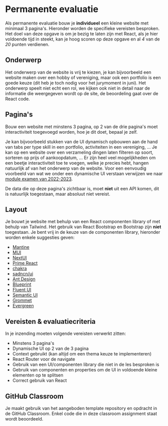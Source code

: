 # Permanente evaluatie

Als permanente evaluatie bouw je **individueel** een kleine website met minimaal 3 pagina's.
Hieronder worden de specifieke vereisten besproken.
Het doel van deze opgave is om je bezig te laten zijn met React, als je hier voldoende tijd in steekt, kan je
hoog scoren op deze opgave en al *4* van de *20* punten verdienen.

## Onderwerp

Het onderwerp van de website is vrij te kiezen, je kan bijvoorbeeld een website maken over een hobby of vereniging, maar
ook een portfolio is een goede keuze (dit heb je toch nodig voor het jurymoment in juni).
Het onderwerp speelt niet echt een rol, we kijken ook niet in detail naar de informatie die weergegeven wordt op de
site, de beoordeling gaat over de React code.

## Pagina's

Bouw een website met minstens 3 pagina, op 2 van de drie pagina's moet interactiviteit toegevoegd worden, hoe je dit
doet, bepaal je zelf.

Je kan bijvoorbeeld stukken van de UI dynamisch opbouwen aan de hand van tabs per type skill in een portfolio,
activiteiten in een vereniging, ...
Je kan op een website over een verzameling dingen laten filteren op soort, sorteren op prijs of aankoopdatum, ...
Er zijn heel veel mogelijkheden om een beetje interactiviteit toe te voegen, welke je precies hebt, hangen natuurlijk
af van het onderwerp van de website.
Voor een eenvoudig voorbeeld van wat we onder een dynamische UI verstaan verwijzen we naar
[module examen van 2022-2023](https://it-graduaten-javascript.netlify.app/evaluatie/frontend/exam5.html).

De data die op deze pagina's zichtbaar is, moet **niet** uit een API komen, dit is natuurlijk toegestaan, maar absoluut
niet vereist.

## Layout

Je bouwt je website met behulp van een React componenten library of met behulp van Tailwind.
Het gebruik van React Bootstrap en Bootstrap zijn **niet** toegestaan.
Je bent vrij in de keuze van de componenten library, hieronder worden enkele suggesties geven:

* [Mantine](https://mantine.dev/)
* [MUI](https://mui.com/)
* [NextUI](https://nextui.org)
* [Prime React](https://primereact.org/)
* [chakra](https://chakra-ui.com/)
* [sadncn/ui](https://ui.shadcn.com/)
* [Ant Design](https://ant.design/)
* [Blueprint](https://blueprintjs.com)
* [Fluent UI](https://fluent2.microsoft.design/components/web/react)
* [Semantic UI](https://react.semantic-ui.com/)
* [Grommet](https://v2.grommet.io/)
* [Evergreen](https://evergreen.segment.com)

## Vereisten & evaluatiecriteria

In je inzending moeten volgende vereisten verwerkt zitten:

* Minstens 3 pagina's
* Dynamische UI op 2 van de 3 pagina
* Context gebruikt (kan altijd om een thema keuze te implementeren)
* React Router voor de navigate
* Gebruik van een UI/componenten library die niet in de les besproken is
* Gebruik van componenten en properties om de UI in voldoende kleine elementen op te splitsen
* Correct gebruik van React


## GitHub Classroom

Je maakt gebruik van het aangeboden template repository en opdracht in de GitHub Classroom.
Enkel code die in deze classroom assignment staat wordt beoordeeld.
